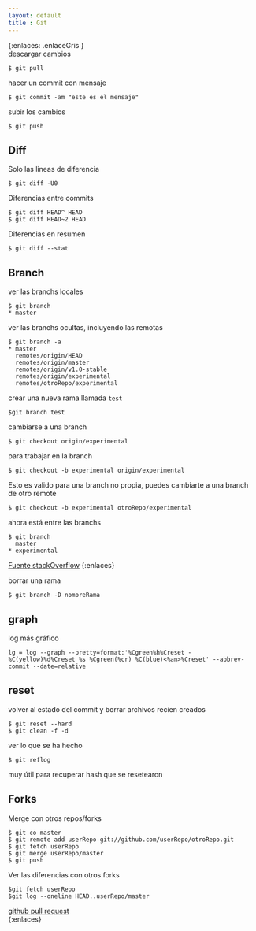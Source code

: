 ```yaml
--- 
layout: default
title : Git
---
```

{:enlaces: .enlaceGris }  
descargar cambios  

	$ git pull 

hacer un commit con mensaje  

	$ git commit -am "este es el mensaje"

subir los cambios  

	$ git push

## Diff
	
Solo las lineas de diferencia  

	$ git diff -U0 

Diferencias entre commits  

	$ git diff HEAD^ HEAD
	$ git diff HEAD~2 HEAD 

Diferencias en resumen  

	$ git diff --stat

## Branch

ver las branchs locales  

    $ git branch   
    * master

ver las branchs ocultas, incluyendo las remotas  

    $ git branch -a
    * master
      remotes/origin/HEAD
      remotes/origin/master
      remotes/origin/v1.0-stable
      remotes/origin/experimental
	  remotes/otroRepo/experimental

crear una nueva rama llamada `test`  

	$git branch test

cambiarse a una branch 

    $ git checkout origin/experimental

para trabajar en la branch 

    $ git checkout -b experimental origin/experimental

Esto es valido para una branch no propia, puedes cambiarte a una branch de otro remote

	$ git checkout -b experimental otroRepo/experimental 

ahora está entre las branchs 

    $ git branch
      master
    * experimental


[Fuente stackOverflow](http://stackoverflow.com/questions/67699/how-do-i-clone-all-remote-branches-with-git)
{:enlaces} 

borrar una rama

	$ git branch -D nombreRama

## graph 

log más gráfico 

	lg = log --graph --pretty=format:'%Cgreen%h%Creset -%C(yellow)%d%Creset %s %Cgreen(%cr) %C(blue)<%an>%Creset' --abbrev-commit --date=relative

## reset
volver al estado del commit y borrar archivos recien creados
	
	$ git reset --hard
	$ git clean -f -d

ver lo que se ha hecho 

	$ git reflog

muy útil para recuperar hash que se resetearon	

## Forks

Merge con otros repos/forks

	$ git co master
	$ git remote add userRepo git://github.com/userRepo/otroRepo.git
	$ git fetch userRepo 
	$ git merge userRepo/master
	$ git push 

Ver las diferencias con otros forks

	$git fetch userRepo
	$git log --oneline HEAD..userRepo/master

[github pull request](http://help.github.com/send-pull-requests/)  
{:enlaces} 
